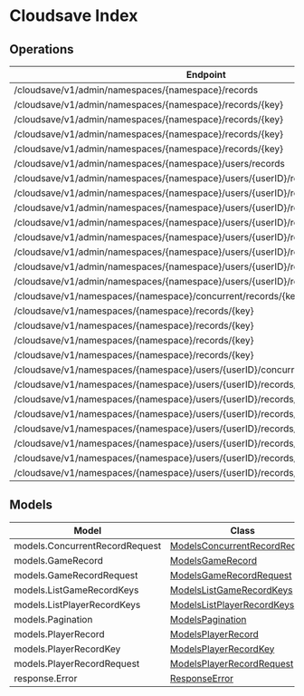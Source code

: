 # Cloudsave Index


## Operations
| Endpoint | Method | ID | Class | Wrapper |
|---|---|---|---|---|
| /cloudsave/v1/admin/namespaces/{namespace}/records | GET | listGameRecordsHandlerV1 | [ListGameRecordsHandlerV1](../accelbyte_py_sdk/api/cloudsave/operations/admin_game_record/list_game_records_handler_v1.py) | [list_game_records_handler_v1](../accelbyte_py_sdk/api/cloudsave/wrappers/_admin_game_record.py) |
| /cloudsave/v1/admin/namespaces/{namespace}/records/{key} | GET | getGameRecordHandlerByKeyV1 | [GetGameRecordHandlerByKeyV1](../accelbyte_py_sdk/api/cloudsave/operations/admin_game_record/get_game_record_handler_by_key_v1.py) | [get_game_record_handler_by_key_v1](../accelbyte_py_sdk/api/cloudsave/wrappers/_admin_game_record.py) |
| /cloudsave/v1/admin/namespaces/{namespace}/records/{key} | PUT | putAdminGameRecordHandlerV1 | [PutAdminGameRecordHandlerV1](../accelbyte_py_sdk/api/cloudsave/operations/admin_game_record/put_admin_game_record_handler_v1.py) | [put_admin_game_record_handler_v1](../accelbyte_py_sdk/api/cloudsave/wrappers/_admin_game_record.py) |
| /cloudsave/v1/admin/namespaces/{namespace}/records/{key} | POST | postAdminGameRecordHandlerV1 | [PostAdminGameRecordHandlerV1](../accelbyte_py_sdk/api/cloudsave/operations/admin_game_record/post_admin_game_record_handler_v1.py) | [post_admin_game_record_handler_v1](../accelbyte_py_sdk/api/cloudsave/wrappers/_admin_game_record.py) |
| /cloudsave/v1/admin/namespaces/{namespace}/records/{key} | DELETE | deleteAdminGameRecordHandlerV1 | [DeleteAdminGameRecordHandlerV1](../accelbyte_py_sdk/api/cloudsave/operations/admin_game_record/delete_admin_game_record_handler_v1.py) | [delete_admin_game_record_handler_v1](../accelbyte_py_sdk/api/cloudsave/wrappers/_admin_game_record.py) |
| /cloudsave/v1/admin/namespaces/{namespace}/users/records | GET | listPlayerRecordHandlerV1 | [ListPlayerRecordHandlerV1](../accelbyte_py_sdk/api/cloudsave/operations/admin_player_record/list_player_record_handler_v1.py) | [list_player_record_handler_v1](../accelbyte_py_sdk/api/cloudsave/wrappers/_admin_player_record.py) |
| /cloudsave/v1/admin/namespaces/{namespace}/users/{userID}/records/{key} | GET | adminGetPlayerRecordHandlerV1 | [AdminGetPlayerRecordHandlerV1](../accelbyte_py_sdk/api/cloudsave/operations/admin_player_record/admin_get_player_record_handler_v1.py) | [admin_get_player_record_handler_v1](../accelbyte_py_sdk/api/cloudsave/wrappers/_admin_player_record.py) |
| /cloudsave/v1/admin/namespaces/{namespace}/users/{userID}/records/{key} | PUT | adminPutPlayerRecordHandlerV1 | [AdminPutPlayerRecordHandlerV1](../accelbyte_py_sdk/api/cloudsave/operations/admin_player_record/admin_put_player_record_handler_v1.py) | [admin_put_player_record_handler_v1](../accelbyte_py_sdk/api/cloudsave/wrappers/_admin_player_record.py) |
| /cloudsave/v1/admin/namespaces/{namespace}/users/{userID}/records/{key} | POST | adminPostPlayerRecordHandlerV1 | [AdminPostPlayerRecordHandlerV1](../accelbyte_py_sdk/api/cloudsave/operations/admin_player_record/admin_post_player_record_handler_v1.py) | [admin_post_player_record_handler_v1](../accelbyte_py_sdk/api/cloudsave/wrappers/_admin_player_record.py) |
| /cloudsave/v1/admin/namespaces/{namespace}/users/{userID}/records/{key} | DELETE | adminDeletePlayerRecordHandlerV1 | [AdminDeletePlayerRecordHandlerV1](../accelbyte_py_sdk/api/cloudsave/operations/admin_player_record/admin_delete_player_record_handler_v1.py) | [admin_delete_player_record_handler_v1](../accelbyte_py_sdk/api/cloudsave/wrappers/_admin_player_record.py) |
| /cloudsave/v1/admin/namespaces/{namespace}/users/{userID}/records/{key}/public | GET | adminGetPlayerPublicRecordHandlerV1 | [AdminGetPlayerPublicRecordHandlerV1](../accelbyte_py_sdk/api/cloudsave/operations/admin_player_record/admin_get_player_public_record_handler_v1.py) | [admin_get_player_public_record_handler_v1](../accelbyte_py_sdk/api/cloudsave/wrappers/_admin_player_record.py) |
| /cloudsave/v1/admin/namespaces/{namespace}/users/{userID}/records/{key}/public | PUT | adminPutPlayerPublicRecordHandlerV1 | [AdminPutPlayerPublicRecordHandlerV1](../accelbyte_py_sdk/api/cloudsave/operations/admin_player_record/admin_put_player_public_record_handler_v1.py) | [admin_put_player_public_record_handler_v1](../accelbyte_py_sdk/api/cloudsave/wrappers/_admin_player_record.py) |
| /cloudsave/v1/admin/namespaces/{namespace}/users/{userID}/records/{key}/public | POST | adminPostPlayerPublicRecordHandlerV1 | [AdminPostPlayerPublicRecordHandlerV1](../accelbyte_py_sdk/api/cloudsave/operations/admin_player_record/admin_post_player_public_record_handler_v1.py) | [admin_post_player_public_record_handler_v1](../accelbyte_py_sdk/api/cloudsave/wrappers/_admin_player_record.py) |
| /cloudsave/v1/admin/namespaces/{namespace}/users/{userID}/records/{key}/public | DELETE | adminDeletePlayerPublicRecordHandlerV1 | [AdminDeletePlayerPublicRecordHandlerV1](../accelbyte_py_sdk/api/cloudsave/operations/admin_player_record/admin_delete_player_public_record_handler_v1.py) | [admin_delete_player_public_record_handler_v1](../accelbyte_py_sdk/api/cloudsave/wrappers/_admin_player_record.py) |
| /cloudsave/v1/namespaces/{namespace}/concurrent/records/{key} | PUT | putGameRecordConcurrentHandlerV1 | [PutGameRecordConcurrentHandlerV1](../accelbyte_py_sdk/api/cloudsave/operations/concurrent_record/put_game_record_concurrent_handler_v1.py) | [put_game_record_concurrent_handler_v1](../accelbyte_py_sdk/api/cloudsave/wrappers/_concurrent_record.py) |
| /cloudsave/v1/namespaces/{namespace}/records/{key} | GET | getGameRecordHandlerV1 | [GetGameRecordHandlerV1](../accelbyte_py_sdk/api/cloudsave/operations/public_game_record/get_game_record_handler_v1.py) | [get_game_record_handler_v1](../accelbyte_py_sdk/api/cloudsave/wrappers/_public_game_record.py) |
| /cloudsave/v1/namespaces/{namespace}/records/{key} | PUT | putGameRecordHandlerV1 | [PutGameRecordHandlerV1](../accelbyte_py_sdk/api/cloudsave/operations/public_game_record/put_game_record_handler_v1.py) | [put_game_record_handler_v1](../accelbyte_py_sdk/api/cloudsave/wrappers/_public_game_record.py) |
| /cloudsave/v1/namespaces/{namespace}/records/{key} | POST | postGameRecordHandlerV1 | [PostGameRecordHandlerV1](../accelbyte_py_sdk/api/cloudsave/operations/public_game_record/post_game_record_handler_v1.py) | [post_game_record_handler_v1](../accelbyte_py_sdk/api/cloudsave/wrappers/_public_game_record.py) |
| /cloudsave/v1/namespaces/{namespace}/records/{key} | DELETE | deleteGameRecordHandlerV1 | [DeleteGameRecordHandlerV1](../accelbyte_py_sdk/api/cloudsave/operations/public_game_record/delete_game_record_handler_v1.py) | [delete_game_record_handler_v1](../accelbyte_py_sdk/api/cloudsave/wrappers/_public_game_record.py) |
| /cloudsave/v1/namespaces/{namespace}/users/{userID}/concurrent/records/{key}/public | PUT | putPlayerPublicRecordConcurrentHandlerV1 | [PutPlayerPublicRecordConcurrentHandlerV1](../accelbyte_py_sdk/api/cloudsave/operations/concurrent_record/put_player_public_record_concurrent_handler_v1.py) | [put_player_public_record_concurrent_handler_v1](../accelbyte_py_sdk/api/cloudsave/wrappers/_concurrent_record.py) |
| /cloudsave/v1/namespaces/{namespace}/users/{userID}/records/{key} | GET | getPlayerRecordHandlerV1 | [GetPlayerRecordHandlerV1](../accelbyte_py_sdk/api/cloudsave/operations/public_player_record/get_player_record_handler_v1.py) | [get_player_record_handler_v1](../accelbyte_py_sdk/api/cloudsave/wrappers/_public_player_record.py) |
| /cloudsave/v1/namespaces/{namespace}/users/{userID}/records/{key} | PUT | putPlayerRecordHandlerV1 | [PutPlayerRecordHandlerV1](../accelbyte_py_sdk/api/cloudsave/operations/public_player_record/put_player_record_handler_v1.py) | [put_player_record_handler_v1](../accelbyte_py_sdk/api/cloudsave/wrappers/_public_player_record.py) |
| /cloudsave/v1/namespaces/{namespace}/users/{userID}/records/{key} | POST | postPlayerRecordHandlerV1 | [PostPlayerRecordHandlerV1](../accelbyte_py_sdk/api/cloudsave/operations/public_player_record/post_player_record_handler_v1.py) | [post_player_record_handler_v1](../accelbyte_py_sdk/api/cloudsave/wrappers/_public_player_record.py) |
| /cloudsave/v1/namespaces/{namespace}/users/{userID}/records/{key} | DELETE | deletePlayerRecordHandlerV1 | [DeletePlayerRecordHandlerV1](../accelbyte_py_sdk/api/cloudsave/operations/public_player_record/delete_player_record_handler_v1.py) | [delete_player_record_handler_v1](../accelbyte_py_sdk/api/cloudsave/wrappers/_public_player_record.py) |
| /cloudsave/v1/namespaces/{namespace}/users/{userID}/records/{key}/public | GET | getPlayerPublicRecordHandlerV1 | [GetPlayerPublicRecordHandlerV1](../accelbyte_py_sdk/api/cloudsave/operations/public_player_record/get_player_public_record_handler_v1.py) | [get_player_public_record_handler_v1](../accelbyte_py_sdk/api/cloudsave/wrappers/_public_player_record.py) |
| /cloudsave/v1/namespaces/{namespace}/users/{userID}/records/{key}/public | PUT | putPlayerPublicRecordHandlerV1 | [PutPlayerPublicRecordHandlerV1](../accelbyte_py_sdk/api/cloudsave/operations/public_player_record/put_player_public_record_handler_v1.py) | [put_player_public_record_handler_v1](../accelbyte_py_sdk/api/cloudsave/wrappers/_public_player_record.py) |
| /cloudsave/v1/namespaces/{namespace}/users/{userID}/records/{key}/public | POST | postPlayerPublicRecordHandlerV1 | [PostPlayerPublicRecordHandlerV1](../accelbyte_py_sdk/api/cloudsave/operations/public_player_record/post_player_public_record_handler_v1.py) | [post_player_public_record_handler_v1](../accelbyte_py_sdk/api/cloudsave/wrappers/_public_player_record.py) |


## Models
| Model | Class |
|---|---|
| models.ConcurrentRecordRequest | [ModelsConcurrentRecordRequest](../accelbyte_py_sdk/api/cloudsave/models/models_concurrent_record_request.py) |
| models.GameRecord | [ModelsGameRecord](../accelbyte_py_sdk/api/cloudsave/models/models_game_record.py) |
| models.GameRecordRequest | [ModelsGameRecordRequest](../accelbyte_py_sdk/api/cloudsave/models/models_game_record_request.py) |
| models.ListGameRecordKeys | [ModelsListGameRecordKeys](../accelbyte_py_sdk/api/cloudsave/models/models_list_game_record_keys.py) |
| models.ListPlayerRecordKeys | [ModelsListPlayerRecordKeys](../accelbyte_py_sdk/api/cloudsave/models/models_list_player_record_keys.py) |
| models.Pagination | [ModelsPagination](../accelbyte_py_sdk/api/cloudsave/models/models_pagination.py) |
| models.PlayerRecord | [ModelsPlayerRecord](../accelbyte_py_sdk/api/cloudsave/models/models_player_record.py) |
| models.PlayerRecordKey | [ModelsPlayerRecordKey](../accelbyte_py_sdk/api/cloudsave/models/models_player_record_key.py) |
| models.PlayerRecordRequest | [ModelsPlayerRecordRequest](../accelbyte_py_sdk/api/cloudsave/models/models_player_record_request.py) |
| response.Error | [ResponseError](../accelbyte_py_sdk/api/cloudsave/models/response_error.py) |
